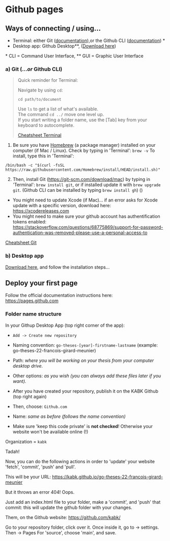 # Github pages

## Ways of connecting / using...

- Terminal: either Git ([documentation](https://git-scm.com/download/mac)),or the Github CLI ([documentation](https://github.com/cli/cli)) *
- Desktop app: Github Desktop**, ([Download here](https://desktop.github.com))

\* CLI = Command User Interface, ** GUI = Graphic User Interface

### a) Git (...*or* Github CLI)

> Quick reminder for Terminal:
> 
> Navigate by using `cd`:
> ```
> cd path/to/document
> ```
> 
> Use `ls` to get a list of what's available.<br> 
> The command `cd ../` move one level up.<br>
> If you start writing a folder name, use the [Tab] key from your keyboard to autocomplete.
> 
> [Cheatsheet Terminal](https://github.com/0nn0/terminal-mac-cheatsheet#english-version)

1. Be sure you have [Homebrew](https://brew.sh) (a package manager) installed on your computer (if Mac / Linux). Check by typing in 'Terminal': `brew -v` To install, type this in 'Terminal':

```
/bin/bash -c "$(curl -fsSL https://raw.githubusercontent.com/Homebrew/install/HEAD/install.sh)"
```

2. Then, install Git (https://git-scm.com/download/mac) by typing in 'Terminal': `brew install git`, or if installed update it with `brew upgrade git`. (Github CLI can be installed by typing `brew install gh`) ()

- You might need to update Xcode (if Mac)... if an error asks for Xcode update with a specific version, download here: https://xcodereleases.com
- You might need to make sure your github account has authentification tokens enabled: https://stackoverflow.com/questions/68775869/support-for-password-authentication-was-removed-please-use-a-personal-access-to

[Cheatsheet Git](https://github.com/0nn0/git-basics-cheatsheet)

### b) Desktop app

[Download here](https://desktop.github.com), and follow the installation steps...

## Deploy your first page

Follow the official documentation instructions here: https://pages.github.com

### Folder name structure

In your Githup Desktop App (top right corner of the app):
- `Add -> Create new repository`
- Naming convention: `go-theses-[year]-firstname-lastname` (example: go-theses-22-francois-girard-meunier)
- Path: *where you will be working on your thesis from your computer desktop drive.*
- Other options: *as you wish (you can always add these files later if you want).*

- After you have created your repository, publish it on the KABK Github (top right again)
- Then, choose: `Github.com`
- Name: *same as before (follows the name convention)*
- Make sure 'keep this code private' is **not checked**! Otherwise your website won't be available online (!)

Organization = `kabk`

Tadah!

Now, you can do the following actions in order to 'update' your website 'fetch', 'commit', 'push' and 'pull'.

This will be your URL: https://kabk.github.io/go-theses-22-francois-girard-meunier

But it throws an error 404! Oops.

Just add an index.html file to your folder, make a 'commit', and 'push' that commit: this will update the github folder with your changes.

Them, on the Github website: https://github.com/kabk/

Go to your repository folder, click over it. Once inside it, go to -> settings. Then -> Pages
For 'source', choose 'main', and save.




